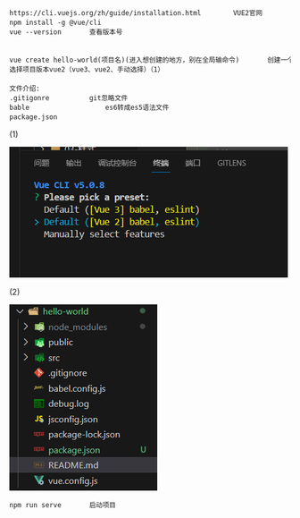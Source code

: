 ~~~tex
https://cli.vuejs.org/zh/guide/installation.html		VUE2官网
npm install -g @vue/cli
vue --version		查看版本号


vue create hello-world(项目名)(进入想创建的地方，别在全局输命令)		创建一个项目
选择项目版本vue2（vue3、vue2、手动选择）（1）

文件介绍:
.gitigonre			git忽略文件
bable				  	es6转成es5语法文件
package.json	
~~~

(1)

![image-20240320221049763](./assets/image-20240320221049763.png)

(2)

![image-20240320222131921](./assets/image-20240320222131921.png)



~~~tex
npm run serve		启动项目

~~~









